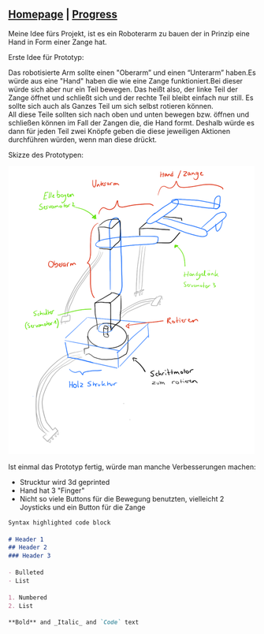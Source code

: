 ## [Homepage](https://sarabelz.github.io/Roboterarm/index) | [Progress](https://sarabelz.github.io/Roboterarm/Progress)               
  

Meine Idee fürs Projekt, ist es ein Roboterarm zu bauen der in Prinzip eine Hand in Form einer Zange hat. 

Erste Idee für Prototyp:

Das robotisierte Arm sollte einen "Oberarm” und einen “Unterarm” haben.Es würde aus eine "Hand" haben die wie eine Zange funktioniert.Bei dieser würde sich aber nur ein Teil bewegen. Das heißt also, der linke Teil der Zange öffnet und schließt sich und der rechte Teil bleibt einfach nur still. Es sollte sich auch als Ganzes Teil um sich selbst rotieren können.  
All diese Teile sollten sich nach oben und unten bewegen bzw. öffnen und schließen können im Fall der Zangen die, die Hand formt. Deshalb würde es dann für jeden Teil zwei Knöpfe geben die diese jeweiligen Aktionen durchführen würden, wenn man diese drückt.

Skizze des Prototypen:

![Skizze der Projektidee](https://github.com/SaraBelz/Roboterarm/blob/Webseite/images/Ilustracio_n_sin_ti_tulos.png)

Ist einmal das Prototyp fertig, würde man manche Verbesserungen machen:

- Strucktur wird 3d geprinted
- Hand hat 3 "Finger"
- Nicht so viele Buttons für die Bewegung benutzten, vielleicht 2 Joysticks und ein Button für die Zange 



```markdown
Syntax highlighted code block

# Header 1
## Header 2
### Header 3

- Bulleted
- List

1. Numbered
2. List

**Bold** and _Italic_ and `Code` text




